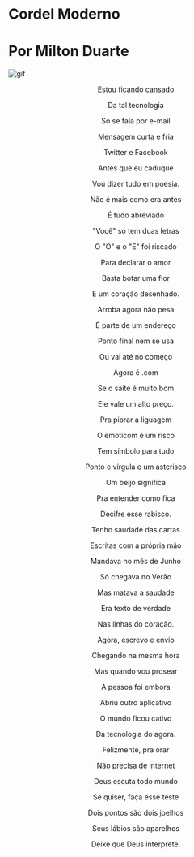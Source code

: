 # Cordel Moderno
# Por Milton Duarte

![gif](https://github.com/ROBERTOCONRADO/SITE/blob/main/imagens/CordelMD.gif)


<div align="center">

Estou ficando cansado

Da tal tecnologia

Só se fala por e-mail

Mensagem curta e fria

Twitter e Facebook

Antes que eu caduque

Vou dizer tudo em poesia.

 

Não é mais como era antes

É tudo abreviado

"Você" só tem duas letras

O "O" e o "E" foi riscado

Para declarar o amor

Basta botar uma flor

E um coração desenhado.

 

Arroba agora não pesa

É parte de um endereço

Ponto final nem se usa

Ou vai até no começo

Agora é .com

Se o saite é muito bom

Ele vale um alto preço.

 

Pra piorar a liguagem

O emoticom é um risco

Tem símbolo para tudo

Ponto e vírgula e um asterisco

Um beijo significa

Pra entender como fica

Decifre esse rabisco.

 

Tenho saudade das cartas

Escritas com a própria mão

Mandava no mês de Junho

Só chegava no Verão

Mas matava a saudade

Era texto de verdade

Nas linhas do coração.

 

Agora, escrevo e envio

Chegando na mesma hora

Mas quando vou prosear

A pessoa foi embora

Abriu outro aplicativo

O mundo ficou cativo

Da tecnologia do agora.

 

Felizmente, pra orar

Não precisa de internet

Deus escuta todo mundo

Se quiser, faça esse teste

Dois pontos são dois joelhos

Seus lábios são aparelhos

Deixe que Deus interprete.</div>

